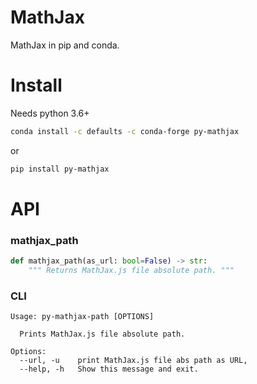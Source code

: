 # MathJax

MathJax in pip and conda.

# Install

Needs python 3.6+

```bash
conda install -c defaults -c conda-forge py-mathjax
```

or

```bash
pip install py-mathjax
```


# API

### mathjax_path

```py
def mathjax_path(as_url: bool=False) -> str:
    """ Returns MathJax.js file absolute path. """
```

### CLI

```
Usage: py-mathjax-path [OPTIONS]

  Prints MathJax.js file absolute path.

Options:
  --url, -u    print MathJax.js file abs path as URL,
  --help, -h   Show this message and exit.
```
